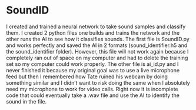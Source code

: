 # SoundID
I created and trained a neural network to take sound samples and classify them. I created 2 python files one builds and trains the network and the other runs the AI to see how it classifies sounds. The first file is SoundID.py and works perfectly and saved the AI in 2 formats (sound_identifier.h5 and the sound_identifier folder). However, this file will not work again because I completely ran out of space on my computer and had to delete the training set so my computer could work properly. The other file is ai_id.py and I never finished it because my original goal was to use a live microphone feed but then I remembered how Tate ruined his webcam by doing something similar and I didn’t want to risk doing the same when I absolutely need my microphone to work for video calls. Right now it is incomplete code that could eventually take a .wav file and use the AI to identify the sound in the file.
